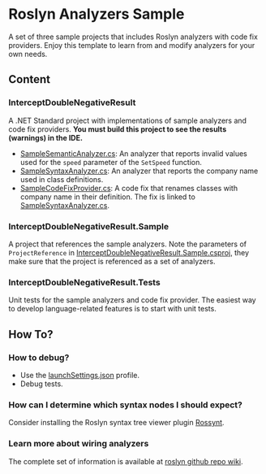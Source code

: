 # Roslyn Analyzers Sample

A set of three sample projects that includes Roslyn analyzers with code fix providers. Enjoy this template to learn from and modify analyzers for your own needs.

## Content
### InterceptDoubleNegativeResult
A .NET Standard project with implementations of sample analyzers and code fix providers.
**You must build this project to see the results (warnings) in the IDE.**

- [SampleSemanticAnalyzer.cs](SampleSemanticAnalyzer.cs): An analyzer that reports invalid values used for the `speed` parameter of the `SetSpeed` function.
- [SampleSyntaxAnalyzer.cs](SampleSyntaxAnalyzer.cs): An analyzer that reports the company name used in class definitions.
- [SampleCodeFixProvider.cs](SampleCodeFixProvider.cs): A code fix that renames classes with company name in their definition. The fix is linked to [SampleSyntaxAnalyzer.cs](SampleSyntaxAnalyzer.cs).

### InterceptDoubleNegativeResult.Sample
A project that references the sample analyzers. Note the parameters of `ProjectReference` in [InterceptDoubleNegativeResult.Sample.csproj](../InterceptDoubleNegativeResult.Sample/InterceptDoubleNegativeResult.Sample.csproj), they make sure that the project is referenced as a set of analyzers. 

### InterceptDoubleNegativeResult.Tests
Unit tests for the sample analyzers and code fix provider. The easiest way to develop language-related features is to start with unit tests.

## How To?
### How to debug?
- Use the [launchSettings.json](Properties/launchSettings.json) profile.
- Debug tests.

### How can I determine which syntax nodes I should expect?
Consider installing the Roslyn syntax tree viewer plugin [Rossynt](https://plugins.jetbrains.com/plugin/16902-rossynt/).

### Learn more about wiring analyzers
The complete set of information is available at [roslyn github repo wiki](https://github.com/dotnet/roslyn/blob/main/docs/wiki/README.md).